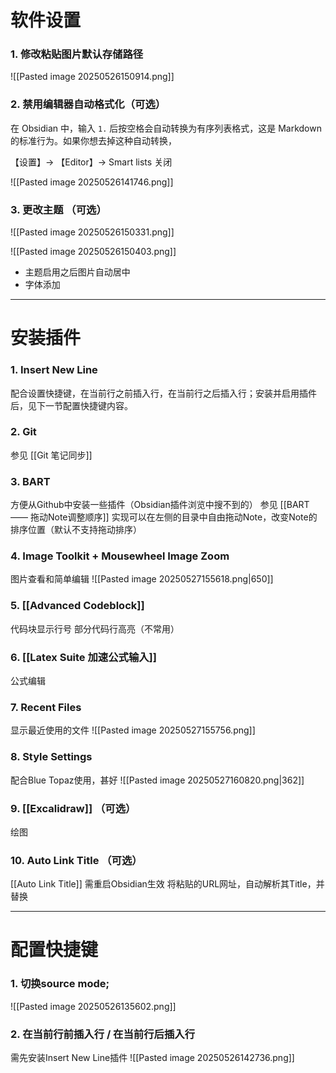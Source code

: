 
# 软件设置

### 1. 修改粘贴图片默认存储路径
![[Pasted image 20250526150914.png]]

### 2. 禁用编辑器自动格式化（可选）

 在 Obsidian 中，输入 `1.` 后按空格会自动转换为有序列表格式，这是 Markdown 的标准行为。如果你想去掉这种自动转换，

【设置】-> 【Editor】-> Smart lists 关闭

![[Pasted image 20250526141746.png]]


### 3. 更改主题 （可选）
![[Pasted image 20250526150331.png]]

![[Pasted image 20250526150403.png]]

- 主题启用之后图片自动居中
- 字体添加
---


# 安装插件
### 1.   Insert New Line
配合设置快捷键，在当前行之前插入行，在当前行之后插入行；安装并启用插件后，见下一节配置快捷键内容。

### 2. Git 
参见 [[Git 笔记同步]]

### 3. BART 
方便从Github中安装一些插件（Obsidian插件浏览中搜不到的）
参见 [[BART —— 拖动Note调整顺序]] 实现可以在左侧的目录中自由拖动Note，改变Note的排序位置（默认不支持拖动排序）

### 4. Image Toolkit + Mousewheel Image Zoom
图片查看和简单编辑
![[Pasted image 20250527155618.png|650]]

### 5. [[Advanced Codeblock]]
代码块显示行号
部分代码行高亮（不常用）

### 6. [[Latex Suite 加速公式输入]]
公式编辑 

### 7. Recent Files 
显示最近使用的文件
![[Pasted image 20250527155756.png]]

### 8. Style Settings
配合Blue Topaz使用，甚好
![[Pasted image 20250527160820.png|362]]

### 9. [[Excalidraw]] （可选）
绘图 

### 10. Auto Link Title （可选）
[[Auto Link Title]] 需重启Obsidian生效
将粘贴的URL网址，自动解析其Title，并替换



---
# 配置快捷键

### 1. 切换source mode;
![[Pasted image 20250526135602.png]]

### 2. 在当前行前插入行 / 在当前行后插入行
需先安装Insert New Line插件
![[Pasted image 20250526142736.png]]

